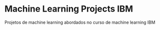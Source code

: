 # Machine Learning Projects IBM
 Projetos de machine learning abordados no curso de machine learning IBM

